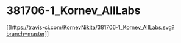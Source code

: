 # 381706-1_Kornev_AllLabs
[[https://travis-ci.com/KornevNikita/381706-1_Kornev_AllLabs.svg?branch=master]]
